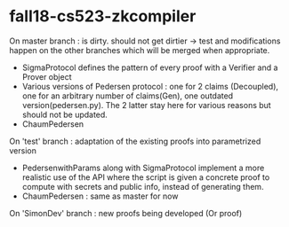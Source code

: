 # fall18-cs523-zkcompiler

On master branch : is dirty. should not get dirtier -> test and modifications happen on the other branches which will be merged
                   when appropriate.

- SigmaProtocol defines the pattern of every proof with a Verifier and a Prover object
- Various versions of Pedersen protocol : one for 2 claims (Decoupled), one for an arbitrary number of claims(Gen), 
  one outdated version(pedersen.py). The 2 latter stay here for various reasons but should not be updated.
- ChaumPedersen
  
  
 On 'test' branch : adaptation of the existing proofs into parametrized version
 
 - PedersenwithParams along with SigmaProtocol implement a more realistic use of the API where the script is given
  a concrete proof to compute with secrets and public info, instead of generating them.
 - ChaumPedersen : same as master for now
  
 On 'SimonDev' branch : new proofs being developed (Or proof)
 
